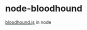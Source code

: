 # node-bloodhound
[bloodhound.js](https://github.com/twitter/typeahead.js/blob/master/doc/bloodhound.md) in node
